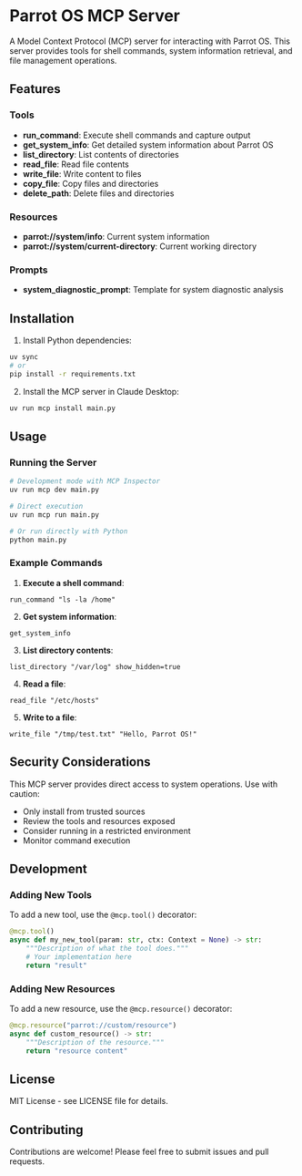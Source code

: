 # Parrot OS MCP Server

A Model Context Protocol (MCP) server for interacting with Parrot OS. This server provides tools for shell commands, system information retrieval, and file management operations.

## Features

### Tools
- **run_command**: Execute shell commands and capture output
- **get_system_info**: Get detailed system information about Parrot OS
- **list_directory**: List contents of directories
- **read_file**: Read file contents
- **write_file**: Write content to files
- **copy_file**: Copy files and directories
- **delete_path**: Delete files and directories

### Resources
- **parrot://system/info**: Current system information
- **parrot://system/current-directory**: Current working directory

### Prompts
- **system_diagnostic_prompt**: Template for system diagnostic analysis

## Installation

1. Install Python dependencies:
```bash
uv sync
# or
pip install -r requirements.txt
```

2. Install the MCP server in Claude Desktop:
```bash
uv run mcp install main.py
```

## Usage

### Running the Server

```bash
# Development mode with MCP Inspector
uv run mcp dev main.py

# Direct execution
uv run mcp run main.py

# Or run directly with Python
python main.py
```

### Example Commands

1. **Execute a shell command**:
```
run_command "ls -la /home"
```

2. **Get system information**:
```
get_system_info
```

3. **List directory contents**:
```
list_directory "/var/log" show_hidden=true
```

4. **Read a file**:
```
read_file "/etc/hosts"
```

5. **Write to a file**:
```
write_file "/tmp/test.txt" "Hello, Parrot OS!"
```

## Security Considerations

This MCP server provides direct access to system operations. Use with caution:
- Only install from trusted sources
- Review the tools and resources exposed
- Consider running in a restricted environment
- Monitor command execution

## Development

### Adding New Tools

To add a new tool, use the `@mcp.tool()` decorator:

```python
@mcp.tool()
async def my_new_tool(param: str, ctx: Context = None) -> str:
    """Description of what the tool does."""
    # Your implementation here
    return "result"
```

### Adding New Resources

To add a new resource, use the `@mcp.resource()` decorator:

```python
@mcp.resource("parrot://custom/resource")
async def custom_resource() -> str:
    """Description of the resource."""
    return "resource content"
```

## License

MIT License - see LICENSE file for details.

## Contributing

Contributions are welcome! Please feel free to submit issues and pull requests.